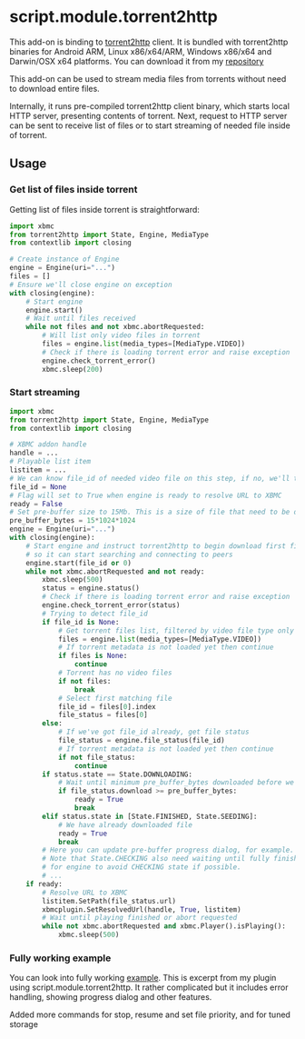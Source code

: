 script.module.torrent2http
==========================

This add-on is binding to [torrent2http](https://github.com/anteo/torrent2http) client. 
It is bundled with torrent2http binaries for Android ARM, Linux x86/x64/ARM, Windows x86/x64 and Darwin/OSX x64 platforms.
You can download it from my [repository](http://bit.ly/184XKjm)

This add-on can be used to stream media files from torrents without need to download entire files.

Internally, it runs pre-compiled torrent2http client binary, which starts local HTTP server, presenting contents of torrent.
Next, request to HTTP server can be sent to receive list of files or to start streaming of needed file inside of torrent.

Usage
-----

### Get list of files inside torrent ###

Getting list of files inside torrent is straightforward:

```python
import xbmc 
from torrent2http import State, Engine, MediaType
from contextlib import closing

# Create instance of Engine 
engine = Engine(uri="...")
files = []
# Ensure we'll close engine on exception 
with closing(engine):
    # Start engine 
    engine.start()
    # Wait until files received 
    while not files and not xbmc.abortRequested:
        # Will list only video files in torrent
        files = engine.list(media_types=[MediaType.VIDEO])
        # Check if there is loading torrent error and raise exception 
        engine.check_torrent_error()
        xbmc.sleep(200)
```

### Start streaming ###

```python
import xbmc 
from torrent2http import State, Engine, MediaType
from contextlib import closing

# XBMC addon handle
handle = ...
# Playable list item
listitem = ...
# We can know file_id of needed video file on this step, if no, we'll try to detect one.
file_id = None
# Flag will set to True when engine is ready to resolve URL to XBMC
ready = False
# Set pre-buffer size to 15Mb. This is a size of file that need to be downloaded before we resolve URL to XMBC 
pre_buffer_bytes = 15*1024*1024
engine = Engine(uri="...")
with closing(engine):
    # Start engine and instruct torrent2http to begin download first file, 
    # so it can start searching and connecting to peers  
    engine.start(file_id or 0)
    while not xbmc.abortRequested and not ready:
        xbmc.sleep(500)
        status = engine.status()
        # Check if there is loading torrent error and raise exception 
        engine.check_torrent_error(status)
        # Trying to detect file_id
        if file_id is None:
            # Get torrent files list, filtered by video file type only
            files = engine.list(media_types=[MediaType.VIDEO])
            # If torrent metadata is not loaded yet then continue
            if files is None:
                continue
            # Torrent has no video files
            if not files:
                break
            # Select first matching file                    
            file_id = files[0].index
            file_status = files[0]
        else:
            # If we've got file_id already, get file status
            file_status = engine.file_status(file_id)
            # If torrent metadata is not loaded yet then continue
            if not file_status:
                continue
        if status.state == State.DOWNLOADING:
            # Wait until minimum pre_buffer_bytes downloaded before we resolve URL to XBMC
            if file_status.download >= pre_buffer_bytes:
                ready = True
                break
        elif status.state in [State.FINISHED, State.SEEDING]:
            # We have already downloaded file
            ready = True
            break
        # Here you can update pre-buffer progress dialog, for example.
        # Note that State.CHECKING also need waiting until fully finished, so it better to use resume_file option
        # for engine to avoid CHECKING state if possible.
        # ...
    if ready:
        # Resolve URL to XBMC
        listitem.SetPath(file_status.url)
        xbmcplugin.SetResolvedUrl(handle, True, listitem)
        # Wait until playing finished or abort requested
        while not xbmc.abortRequested and xbmc.Player().isPlaying():
            xbmc.sleep(500)
```
        
### Fully working example ###

You can look into fully working [example](https://github.com/anteo/plugin.video.okino/blob/master/resources/lib/okino/torrent/stream/t2h_stream.py). This is
excerpt from my plugin using script.module.torrent2http. It rather complicated but it includes error handling, showing progress dialog and other features.

Added more commands for stop, resume and set file priority, and for tuned storage

